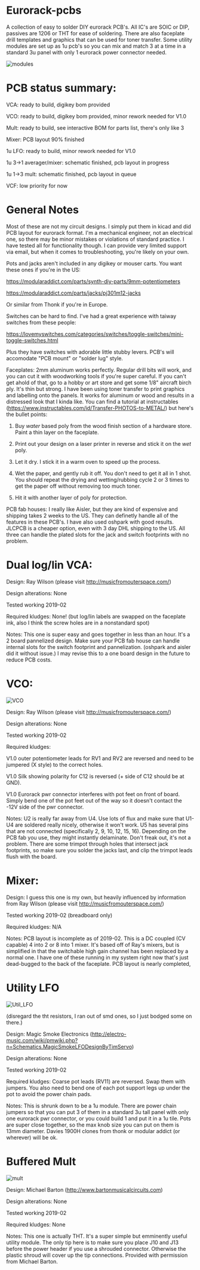 # Eurorack-pcbs
A collection of easy to solder DIY eurorack PCB's. All IC's are SOIC or DIP, passives are 1206 or THT for ease of soldering. There are also faceplate drill templates and graphics that can be used for toner transfer. Some utility modules are set up as 1u pcb's so you can mix and match 3 at a time in a standard 3u panel with only 1 eurorack power connector needed. 

![modules](https://i.imgur.com/BY2SObw.jpg)

# PCB status summary:
VCA: ready to build, digikey bom provided

VCO: ready to build, digikey bom provided, minor rework needed for V1.0

Mult: ready to build, see interactive BOM for parts list, there's only like 3

Mixer: PCB layout 90% finished

1u LFO: ready to build, minor rework needed for V1.0

1u 3->1 averager/mixer: schematic finished, pcb layout in progress

1u 1->3 mult: schematic finished, pcb layout in queue

VCF: low priority for now


# General Notes

Most of these are not my circuit designs. I simply put them in kicad and did PCB layout for eurorack format. I'm a mechanical engineer, not an electrical one, so there may be minor mistakes or violations of standard practice. I have tested all for functionality though. I can provide very limited support via email, but when it comes to troubleshooting, you're likely on your own. 

Pots and jacks aren't included in any digikey or mouser carts. You want these ones if you're in the US: 

https://modularaddict.com/parts/synth-diy-parts/9mm-potentiometers

https://modularaddict.com/parts/jacks/pj301m12-jacks

Or similar from Thonk if you're in Europe.

Switches can be hard to find. I've had a great experience with taiway switches from these people: 

https://lovemyswitches.com/categories/switches/toggle-switches/mini-toggle-switches.html

Plus they have switches with adorable little stubby levers. PCB's will accomodate "PCB mount" or "solder lug" style. 

Faceplates: 2mm aluminum works perfectly. Regular drill bits will work, and you can cut it with woodworking tools if you're super careful. If you can't get ahold of that, go to a hobby or art store and get some 1/8" aircraft birch ply. It's thin but strong. I have been using toner transfer to print graphics and labelling onto the panels. It works for aluminum or wood and results in a distressed look that I kinda like. You can find a tutorial at instructables (https://www.instructables.com/id/Transfer-PHOTOS-to-METAL/) but here's the bullet points: 

1) Buy *water* based poly from the wood finish section of a hardware store. Paint a thin layer on the faceplate. 

2) Print out your design on a laser printer in reverse and stick it on the *wet* poly. 

3) Let it dry. I stick it in a warm oven to speed up the process.

4) Wet the paper, and gently rub it off. You don't need to get it all in 1 shot. You should repeat the drying and wetting/rubbing cycle 2 or 3 times to get the paper off without removing too much toner.

5) Hit it with another layer of poly for protection. 

PCB fab houses: I really like Aisler, but they are kind of expensive and shipping takes 2 weeks to the US. They can definetly handle all of the features in these PCB's. I have also used oshpark with good results. JLCPCB is a cheaper option, even with 3 day DHL shipping to the US. All three can handle the plated slots for the jack and switch footprints with no problem.  

# Dual log/lin VCA: 

Design: Ray Wilson (please visit http://musicfromouterspace.com/)

Design alterations: None

Tested working 2019-02

Required kludges: None! (but log/lin labels are swapped on the faceplate ink, also I think the screw holes are in a nonstandard spot)

Notes: This one is super easy and goes together in less than an hour. It's a 2 board pannelized design. Make sure your PCB fab house can handle internal slots for the switch footprint and pannelization. (oshpark and aisler did it without issue.) I may revise this to a one board design in the future to reduce PCB costs. 

# VCO: 

![VCO](https://i.imgur.com/5RcPoAI.jpg)

Design: Ray Wilson (please visit http://musicfromouterspace.com/)

Design alterations: None

Tested working 2019-02

Required kludges: 

V1.0 outer potentiometer leads for RV1 and RV2 are reversed and need to be jumpered (X style) to the correct holes.

V1.0 Silk showing polarity for C12 is reversed (+ side of C12 should be at GND).

V1.0 Eurorack pwr connector interferes with pot feet on front of board. Simply bend one of the pot feet out of the way so it doesn't       contact the -12V side of the pwr connector.

Notes: U2 is really far away from U4. Use lots of flux and make sure that U1-U4 are soldered really nicely, otherwise it won't work. U5 has several pins that are not connected (specifically 2, 9, 10, 12, 15, 16). Depending on the PCB fab you use, they might instantly delaminate. Don't freak out, it's not a problem. There are some trimpot through holes that intersect jack footprints, so make sure you solder the jacks last, and clip the trimpot leads flush with the board.

# Mixer: 

Design: I guess this one is my own, but heavily influenced by information from Ray Wilson (please visit http://musicfromouterspace.com/)

Tested working 2019-02 (breadboard only)

Required kludges: N/A

Notes: PCB layout is incomplete as of 2019-02. This is a DC coupled (CV capable) 4 into 2 or 8 into 1 mixer. It's based off of Ray's mixers, but is simplified in that the switchable high gain channel has been replaced by a normal one. I have one of these running in my system right now that's just dead-bugged to the back of the faceplate. PCB layout is nearly completed, 

# Utility LFO

![Util_LFO](https://i.imgur.com/B9UOJxG.png)

(disregard the tht resistors, I ran out of smd ones, so I just bodged some on there.)

Design: Magic Smoke Electronics (http://electro-music.com/wiki/pmwiki.php?n=Schematics.MagicSmokeLFODesignByTimServo)

Design alterations: None

Tested working 2019-02

Required kludges: Coarse pot leads (RV11) are reversed. Swap them with jumpers. You also need to bend one of each pot support legs up under the pot to avoid the power chain pads. 

Notes: This is shrunk down to be a 1u module. There are power chain jumpers so that you can put 3 of them in a standard 3u tall panel with only one eurorack pwr connector,  or you could build 1 and put it in a 1u tile. Pots are super close together, so the max knob size you can put on them is 13mm diameter. Davies 1900H clones from thonk or modular addict (or wherever) will be ok. 

# Buffered Mult

![mult](https://i.imgur.com/NJwEe1J.jpg)

Design: Michael Barton (http://www.bartonmusicalcircuits.com) 

Design alterations: None

Tested working 2019-02

Required kludges: None

Notes: This one is actually THT. It's a super simple but emminently useful utility module. The only tip here is to make sure you place J10 and J13 before the power header if you use a shrouded connector. Otherwise the plastic shroud will cover up the tip connections. Provided with permission from Michael Barton. 
    
